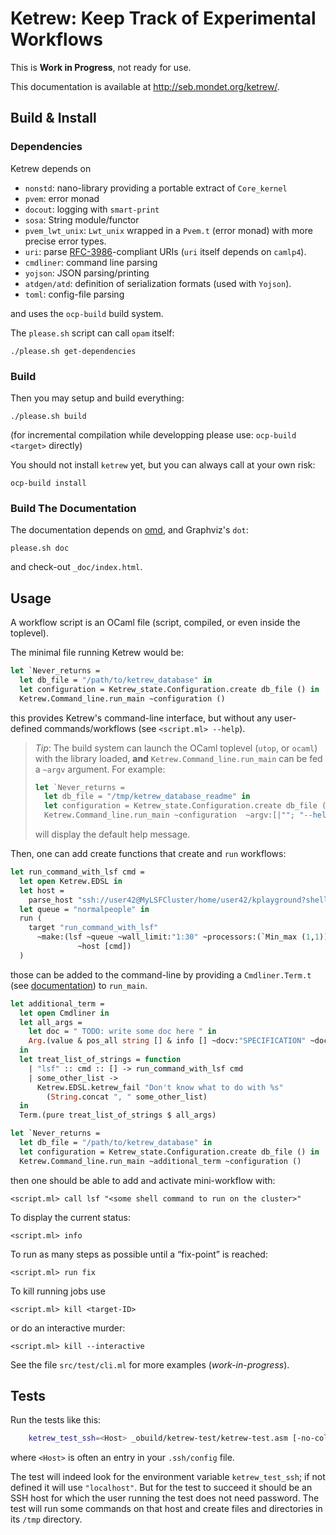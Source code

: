 Ketrew: Keep Track of Experimental Workflows
============================================

This is **Work in Progress**, not ready for use.

This documentation is available at <http://seb.mondet.org/ketrew/>.

Build & Install
---------------

### Dependencies

Ketrew depends on

- `nonstd`: nano-library providing a portable extract of `Core_kernel`
- `pvem`: error monad
- `docout`: logging with `smart-print`
- `sosa`:  String module/functor
- `pvem_lwt_unix`: `Lwt_unix` wrapped in a `Pvem.t` (error monad) with more
precise error types.
- `uri`:
parse [RFC-3986](http://www.ietf.org/rfc/rfc3986.txt)-compliant URIs
(`uri` itself depends on `camlp4`).
- `cmdliner`: command line parsing
- `yojson`: JSON parsing/printing
- `atdgen/atd`: definition of serialization formats (used with `Yojson`).
- `toml`: config-file parsing

and uses the `ocp-build` build system.

The `please.sh` script can call `opam` itself:

    ./please.sh get-dependencies

### Build

Then you may setup and build everything:

    ./please.sh build

(for incremental compilation while developping please use: `ocp-build <target>`
directly)

You should not install `ketrew` yet, but you can always call at your own risk:

    ocp-build install

### Build The Documentation

The documentation depends on [omd](https://github.com/ocaml/omd), and
Graphviz's `dot`:

    please.sh doc

and check-out `_doc/index.html`.

Usage
-----

A workflow script is an OCaml file (script, compiled, or even inside the
toplevel).

The minimal file running Ketrew would be:

```ocaml
let `Never_returns =
  let db_file = "/path/to/ketrew_database" in
  let configuration = Ketrew_state.Configuration.create db_file () in
  Ketrew.Command_line.run_main ~configuration ()
```

this provides Ketrew's command-line interface, but without any user-defined
commands/workflows (see `<script.ml> --help`).

> *Tip*: The build system can launch the OCaml toplevel (`utop`, or `ocaml`)
> with the library loaded, **and** `Ketrew.Command_line.run_main`
> can be fed a `~argv` argument. For example:
> 
> ```ocaml
> let `Never_returns =
>   let db_file = "/tmp/ketrew_database_readme" in
>   let configuration = Ketrew_state.Configuration.create db_file () in
>   Ketrew.Command_line.run_main ~configuration  ~argv:[|""; "--help"|] ()
> ```
> 
> will display the default help message.

Then, one can add create functions that create and `run` workflows:

```ocaml
let run_command_with_lsf cmd =
  let open Ketrew.EDSL in
  let host = 
    parse_host "ssh://user42@MyLSFCluster/home/user42/kplayground?shell=bash" in
  let queue = "normalpeople" in
  run (
    target "run_command_with_lsf"
      ~make:(lsf ~queue ~wall_limit:"1:30" ~processors:(`Min_max (1,1))
               ~host [cmd])
  )
```

those can be added to the command-line by providing a `Cmdliner.Term.t`
(see [documentation](http://erratique.ch/software/cmdliner))
to `run_main`.

```ocaml
let additional_term =
  let open Cmdliner in
  let all_args =
    let doc = " TODO: write some doc here " in
    Arg.(value & pos_all string [] & info [] ~docv:"SPECIFICATION" ~doc)
  in
  let treat_list_of_strings = function
    | "lsf" :: cmd :: [] -> run_command_with_lsf cmd
    | some_other_list -> 
      Ketrew.EDSL.ketrew_fail "Don't know what to do with %s" 
        (String.concat ", " some_other_list)
  in
  Term.(pure treat_list_of_strings $ all_args)

let `Never_returns =
  let db_file = "/path/to/ketrew_database" in
  let configuration = Ketrew_state.Configuration.create db_file () in
  Ketrew.Command_line.run_main ~additional_term ~configuration ()
```

then one should be able to add and activate mini-workflow with:

    <script.ml> call lsf "<some shell command to run on the cluster>"

To display the current status:

    <script.ml> info

To run as many steps as possible until a “fix-point” is reached:

    <script.ml> run fix

To kill running jobs use

    <script.ml> kill <target-ID>

or do an interactive murder:

    <script.ml> kill --interactive

See the file `src/test/cli.ml` for more examples (*work-in-progress*).


Tests
-----

Run the tests like this:

```bash
    ketrew_test_ssh=<Host> _obuild/ketrew-test/ketrew-test.asm [-no-color]
```

where `<Host>` is often an entry in your `.ssh/config` file.

The test will indeed look for the environment variable `ketrew_test_ssh`; if
not defined it will use `"localhost"`. But for the test to succeed it should be
an SSH host for which the user running the test does not need password.
The test will run some commands on that host and create files and directories
in its `/tmp` directory.



